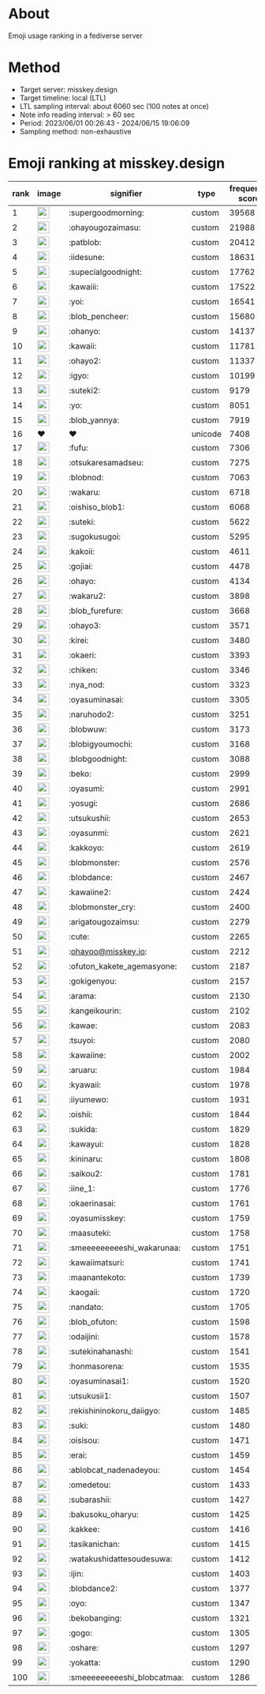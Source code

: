 # About
Emoji usage ranking in a fediverse server

# Method
- Target server: misskey.design
- Target timeline: local (LTL)
- LTL sampling interval: about 6060 sec (100 notes at once)
- Note info reading interval: > 60 sec
- Period: 2023/06/01 00:26:43 - 2024/06/15 19:06:09 
- Sampling method: non-exhaustive

# Emoji ranking at misskey.design

|rank|image|signifier|type|frequency score|
|----|----|----|----|----|
|1|<img height="24" src="https://misskey.design/emoji/supergoodmorning.webp">|:supergoodmorning:|custom|39568|
|2|<img height="24" src="https://misskey.design/emoji/ohayougozaimasu.webp">|:ohayougozaimasu:|custom|21988|
|3|<img height="24" src="https://misskey.design/emoji/patblob.webp">|:patblob:|custom|20412|
|4|<img height="24" src="https://misskey.design/emoji/iidesune.webp">|:iidesune:|custom|18631|
|5|<img height="24" src="https://misskey.design/emoji/supecialgoodnight.webp">|:supecialgoodnight:|custom|17762|
|6|<img height="24" src="https://misskey.design/emoji/kawaiii.webp">|:kawaiii:|custom|17522|
|7|<img height="24" src="https://misskey.design/emoji/yoi.webp">|:yoi:|custom|16541|
|8|<img height="24" src="https://misskey.design/emoji/blob_pencheer.webp">|:blob_pencheer:|custom|15680|
|9|<img height="24" src="https://misskey.design/emoji/ohanyo.webp">|:ohanyo:|custom|14137|
|10|<img height="24" src="https://misskey.design/emoji/kawaii.webp">|:kawaii:|custom|11781|
|11|<img height="24" src="https://misskey.design/emoji/ohayo2.webp">|:ohayo2:|custom|11337|
|12|<img height="24" src="https://misskey.design/emoji/igyo.webp">|:igyo:|custom|10199|
|13|<img height="24" src="https://misskey.design/emoji/suteki2.webp">|:suteki2:|custom|9179|
|14|<img height="24" src="https://misskey.design/emoji/yo.webp">|:yo:|custom|8051|
|15|<img height="24" src="https://misskey.design/emoji/blob_yannya.webp">|:blob_yannya:|custom|7919|
|16|❤|❤|unicode|7408|
|17|<img height="24" src="https://misskey.design/emoji/fufu.webp">|:fufu:|custom|7306|
|18|<img height="24" src="https://misskey.design/emoji/otsukaresamadseu.webp">|:otsukaresamadseu:|custom|7275|
|19|<img height="24" src="https://misskey.design/emoji/blobnod.webp">|:blobnod:|custom|7063|
|20|<img height="24" src="https://misskey.design/emoji/wakaru.webp">|:wakaru:|custom|6718|
|21|<img height="24" src="https://misskey.design/emoji/oishiso_blob1.webp">|:oishiso_blob1:|custom|6068|
|22|<img height="24" src="https://misskey.design/emoji/suteki.webp">|:suteki:|custom|5622|
|23|<img height="24" src="https://misskey.design/emoji/sugokusugoi.webp">|:sugokusugoi:|custom|5295|
|24|<img height="24" src="https://misskey.design/emoji/kakoii.webp">|:kakoii:|custom|4611|
|25|<img height="24" src="https://misskey.design/emoji/gojiai.webp">|:gojiai:|custom|4478|
|26|<img height="24" src="https://misskey.design/emoji/ohayo.webp">|:ohayo:|custom|4134|
|27|<img height="24" src="https://misskey.design/emoji/wakaru2.webp">|:wakaru2:|custom|3898|
|28|<img height="24" src="https://misskey.design/emoji/blob_furefure.webp">|:blob_furefure:|custom|3668|
|29|<img height="24" src="https://misskey.design/emoji/ohayo3.webp">|:ohayo3:|custom|3571|
|30|<img height="24" src="https://misskey.design/emoji/kirei.webp">|:kirei:|custom|3480|
|31|<img height="24" src="https://misskey.design/emoji/okaeri.webp">|:okaeri:|custom|3393|
|32|<img height="24" src="https://misskey.design/emoji/chiken.webp">|:chiken:|custom|3346|
|33|<img height="24" src="https://misskey.design/emoji/nya_nod.webp">|:nya_nod:|custom|3323|
|34|<img height="24" src="https://misskey.design/emoji/oyasuminasai.webp">|:oyasuminasai:|custom|3305|
|35|<img height="24" src="https://misskey.design/emoji/naruhodo2.webp">|:naruhodo2:|custom|3251|
|36|<img height="24" src="https://misskey.design/emoji/blobwuw.webp">|:blobwuw:|custom|3173|
|37|<img height="24" src="https://misskey.design/emoji/blobigyoumochi.webp">|:blobigyoumochi:|custom|3168|
|38|<img height="24" src="https://misskey.design/emoji/blobgoodnight.webp">|:blobgoodnight:|custom|3088|
|39|<img height="24" src="https://misskey.design/emoji/beko.webp">|:beko:|custom|2999|
|40|<img height="24" src="https://misskey.design/emoji/oyasumi.webp">|:oyasumi:|custom|2991|
|41|<img height="24" src="https://misskey.design/emoji/yosugi.webp">|:yosugi:|custom|2686|
|42|<img height="24" src="https://misskey.design/emoji/utsukushii.webp">|:utsukushii:|custom|2653|
|43|<img height="24" src="https://misskey.design/emoji/oyasunmi.webp">|:oyasunmi:|custom|2621|
|44|<img height="24" src="https://misskey.design/emoji/kakkoyo.webp">|:kakkoyo:|custom|2619|
|45|<img height="24" src="https://misskey.design/emoji/blobmonster.webp">|:blobmonster:|custom|2576|
|46|<img height="24" src="https://misskey.design/emoji/blobdance.webp">|:blobdance:|custom|2467|
|47|<img height="24" src="https://misskey.design/emoji/kawaiine2.webp">|:kawaiine2:|custom|2424|
|48|<img height="24" src="https://misskey.design/emoji/blobmonster_cry.webp">|:blobmonster_cry:|custom|2400|
|49|<img height="24" src="https://misskey.design/emoji/arigatougozaimsu.webp">|:arigatougozaimsu:|custom|2279|
|50|<img height="24" src="https://misskey.design/emoji/cute.webp">|:cute:|custom|2265|
|51|<img height="24" src="https://misskey.design/emoji/ohayoo.webp">|:ohayoo@misskey.io:|custom|2212|
|52|<img height="24" src="https://misskey.design/emoji/ofuton_kakete_agemasyone.webp">|:ofuton_kakete_agemasyone:|custom|2187|
|53|<img height="24" src="https://misskey.design/emoji/gokigenyou.webp">|:gokigenyou:|custom|2157|
|54|<img height="24" src="https://misskey.design/emoji/arama.webp">|:arama:|custom|2130|
|55|<img height="24" src="https://misskey.design/emoji/kangeikourin.webp">|:kangeikourin:|custom|2102|
|56|<img height="24" src="https://misskey.design/emoji/kawae.webp">|:kawae:|custom|2083|
|57|<img height="24" src="https://misskey.design/emoji/tsuyoi.webp">|:tsuyoi:|custom|2080|
|58|<img height="24" src="https://misskey.design/emoji/kawaiine.webp">|:kawaiine:|custom|2002|
|59|<img height="24" src="https://misskey.design/emoji/aruaru.webp">|:aruaru:|custom|1984|
|60|<img height="24" src="https://misskey.design/emoji/kyawaii.webp">|:kyawaii:|custom|1978|
|61|<img height="24" src="https://misskey.design/emoji/iiyumewo.webp">|:iiyumewo:|custom|1931|
|62|<img height="24" src="https://misskey.design/emoji/oishii.webp">|:oishii:|custom|1844|
|63|<img height="24" src="https://misskey.design/emoji/sukida.webp">|:sukida:|custom|1829|
|64|<img height="24" src="https://misskey.design/emoji/kawayui.webp">|:kawayui:|custom|1828|
|65|<img height="24" src="https://misskey.design/emoji/kininaru.webp">|:kininaru:|custom|1808|
|66|<img height="24" src="https://misskey.design/emoji/saikou2.webp">|:saikou2:|custom|1781|
|67|<img height="24" src="https://misskey.design/emoji/iine_1.webp">|:iine_1:|custom|1776|
|68|<img height="24" src="https://misskey.design/emoji/okaerinasai.webp">|:okaerinasai:|custom|1761|
|69|<img height="24" src="https://misskey.design/emoji/oyasumisskey.webp">|:oyasumisskey:|custom|1759|
|70|<img height="24" src="https://misskey.design/emoji/maasuteki.webp">|:maasuteki:|custom|1758|
|71|<img height="24" src="https://misskey.design/emoji/smeeeeeeeeeshi_wakarunaa.webp">|:smeeeeeeeeeshi_wakarunaa:|custom|1751|
|72|<img height="24" src="https://misskey.design/emoji/kawaiimatsuri.webp">|:kawaiimatsuri:|custom|1741|
|73|<img height="24" src="https://misskey.design/emoji/maanantekoto.webp">|:maanantekoto:|custom|1739|
|74|<img height="24" src="https://misskey.design/emoji/kaogaii.webp">|:kaogaii:|custom|1720|
|75|<img height="24" src="https://misskey.design/emoji/nandato.webp">|:nandato:|custom|1705|
|76|<img height="24" src="https://misskey.design/emoji/blob_ofuton.webp">|:blob_ofuton:|custom|1598|
|77|<img height="24" src="https://misskey.design/emoji/odaijini.webp">|:odaijini:|custom|1578|
|78|<img height="24" src="https://misskey.design/emoji/sutekinahanashi.webp">|:sutekinahanashi:|custom|1541|
|79|<img height="24" src="https://misskey.design/emoji/honmasorena.webp">|:honmasorena:|custom|1535|
|80|<img height="24" src="https://misskey.design/emoji/oyasuminasai1.webp">|:oyasuminasai1:|custom|1520|
|81|<img height="24" src="https://misskey.design/emoji/utsukusii1.webp">|:utsukusii1:|custom|1507|
|82|<img height="24" src="https://misskey.design/emoji/rekishininokoru_daiigyo.webp">|:rekishininokoru_daiigyo:|custom|1485|
|83|<img height="24" src="https://misskey.design/emoji/suki.webp">|:suki:|custom|1480|
|84|<img height="24" src="https://misskey.design/emoji/oisisou.webp">|:oisisou:|custom|1471|
|85|<img height="24" src="https://misskey.design/emoji/erai.webp">|:erai:|custom|1459|
|86|<img height="24" src="https://misskey.design/emoji/ablobcat_nadenadeyou.webp">|:ablobcat_nadenadeyou:|custom|1454|
|87|<img height="24" src="https://misskey.design/emoji/omedetou.webp">|:omedetou:|custom|1433|
|88|<img height="24" src="https://misskey.design/emoji/subarashii.webp">|:subarashii:|custom|1427|
|89|<img height="24" src="https://misskey.design/emoji/bakusoku_oharyu.webp">|:bakusoku_oharyu:|custom|1425|
|90|<img height="24" src="https://misskey.design/emoji/kakkee.webp">|:kakkee:|custom|1416|
|91|<img height="24" src="https://misskey.design/emoji/tasikanichan.webp">|:tasikanichan:|custom|1415|
|92|<img height="24" src="https://misskey.design/emoji/watakushidattesoudesuwa.webp">|:watakushidattesoudesuwa:|custom|1412|
|93|<img height="24" src="https://misskey.design/emoji/ijin.webp">|:ijin:|custom|1403|
|94|<img height="24" src="https://misskey.design/emoji/blobdance2.webp">|:blobdance2:|custom|1377|
|95|<img height="24" src="https://misskey.design/emoji/oyo.webp">|:oyo:|custom|1347|
|96|<img height="24" src="https://misskey.design/emoji/bekobanging.webp">|:bekobanging:|custom|1321|
|97|<img height="24" src="https://misskey.design/emoji/gogo.webp">|:gogo:|custom|1305|
|98|<img height="24" src="https://misskey.design/emoji/oshare.webp">|:oshare:|custom|1297|
|99|<img height="24" src="https://misskey.design/emoji/yokatta.webp">|:yokatta:|custom|1290|
|100|<img height="24" src="https://misskey.design/emoji/smeeeeeeeeeshi_blobcatmaa.webp">|:smeeeeeeeeeshi_blobcatmaa:|custom|1286|
